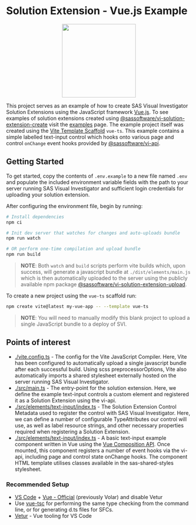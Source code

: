 # Solution Extension - Vue.js Example

<img src="https://blog.vuejs.org/logo.svg" style="display: block; margin: auto; " width="200" height="200" />

This project serves as an example of how to create SAS Visual Investigator Solution Extensions using the JavaScript framework [Vue.js](https://vuejs.org/). To see examples of solution extensions created using [@sassoftware/vi-solution-extension-create](https://www.npmjs.com/package/@sassoftware/vi-solution-extension-create) visit the [examples](../) page. The example project itself was created using the [Vite Template Scaffold](https://vitejs.dev/guide/#scaffolding-your-first-vite-project) `vue-ts`. This example contains a simple labelled text-input control which hooks onto various page and control `onChange` event hooks provided by [@sassoftware/vi-api](https://www.npmjs.com/package/@sassoftware/vi-api).

## Getting Started

To get started, copy the contents of `.env.example` to a new file named `.env` and populate the included environment variable fields with the path to your server running SAS Visual Investigator and sufficient login credentials for uploading your solution extension.

After configuring the environment file, begin by running:

```sh
# Install dependencies
npm ci

# Init dev server that watches for changes and auto-uploads bundle
npm run watch

# OR perform one-time compilation and upload bundle
npm run build
```

> **NOTE**: Both `watch` and `build` scripts perform vite builds which, upon success, will generate a javascript bundle at `./dist/elements/main.js` which is then automatically uploaded to the server using the publicly available npm package [@sassoftware/vi-solution-extension-upload](https://www.npmjs.com/package/@sassoftware/vi-solution-extension-upload).

To create a new project using the `vue-ts` scaffold run:

```bash
npm create vite@latest my-vue-app -- --template vue-ts
```

> **NOTE**: You will need to manually modify this blank project to upload a single JavaScript bundle to a deploy of SVI.

## Points of interest

-   [./vite.config.ts](./vite.config.ts) - The config for the Vite JavaScript Compiler. Here, Vite has been configured to automatically upload a single javascript bundle after each successful build. Using scss preprocessorOptions, Vite also automatically imports a shared stylesheet externally hosted on the server running SAS Visual Investigator.
-   [./src/main.ts](./src/main.ts) - The entry-point for the solution extension. Here, we define the example text-input controls a custom element and registered it as a Solution Extension using the vi-api.
-   [./src/elements/text-input/index.ts](./src/elements/text-input) - The Solution Extension Control Metadata used to register the control with SAS Visual Investigator. Here, we can define a number of configurable TypeAttributes our control will use, as well as label resource strings, and other necessary properties required when registering a Solution Extension.
-   [./src/elements/text-input/index.ts](./src/elements/text-input) - A basic text-input example component written in Vue using the [Vue Composition API](https://vuejs.org/guide/extras/composition-api-faq.html). Once mounted, this component registers a number of event hooks via the vi-api, including page and control state onChange hooks. The component HTML template utilises classes available in the sas-shared-styles stylesheet.

### Recommended Setup

-   [VS Code](https://code.visualstudio.com/) + [Vue - Official](https://marketplace.visualstudio.com/items?itemName=Vue.volar) (previously Volar) and disable Vetur
-   Use [vue-tsc](https://github.com/vuejs/language-tools/tree/master/packages/tsc) for performing the same type checking from the command line, or for generating d.ts files for SFCs.
-   [Vetur](https://marketplace.visualstudio.com/items?itemName=octref.vetur) - Vue tooling for VS Code
